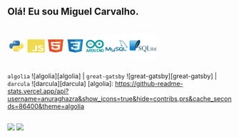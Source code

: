 ## Olá! Eu sou Miguel Carvalho.

<div style="display: inline_block"><br>
  <img align="center" alt="Miguel-Python" height="30" width="40" src="https://raw.githubusercontent.com/devicons/devicon/master/icons/python/python-original.svg">
  <img align="center" alt="Miguel-Js" height="30" width="40" src="https://raw.githubusercontent.com/devicons/devicon/master/icons/javascript/javascript-plain.svg">
  <img align="center" alt="Miguel-HTML" height="30" width="40" src="https://raw.githubusercontent.com/devicons/devicon/master/icons/html5/html5-original.svg">
  <img align="center" alt="Miguel-CSS" height="30" width="40" src="https://raw.githubusercontent.com/devicons/devicon/master/icons/css3/css3-original.svg">
  <img align="center" alt="Miguel-Arduino" height="40" width="auto" src="https://github.com/devicons/devicon/blob/master/icons/arduino/arduino-original-wordmark.svg">
  <img align="center" alt="Miguel-MySQL" height="50" width="auto" src="https://github.com/devicons/devicon/blob/master/icons/mysql/mysql-plain-wordmark.svg">
  <img align="center" alt="Miguel-SQLite3" height="60" width="auto" src="https://github.com/devicons/devicon/blob/master/icons/sqlite/sqlite-original-wordmark.svg">
</div>

  ##

`algolia` ![algolia][algolia] | `great-gatsby` ![great-gatsby][great-gatsby] | `darcula` ![darcula][darcula]
[algolia]: https://github-readme-stats.vercel.app/api?username=anuraghazra&show_icons=true&hide=contribs,prs&cache_seconds=86400&theme=algolia

  ##

<div> 
  <a href="https://www.instagram.com/miguel._.sla2" target="_blank"><img src="https://img.shields.io/badge/-Instagram-%23E4405F?style=for-the-badge&logo=instagram&logoColor=white" target="_blank"></a>
  <a href="https://www.linkedin.com/in/miguel-carvalho-5600541a1" target="_blank"><img src="https://img.shields.io/badge/-LinkedIn-%230077B5?style=for-the-badge&logo=linkedin&logoColor=white" target="_blank"></a>
</div>
